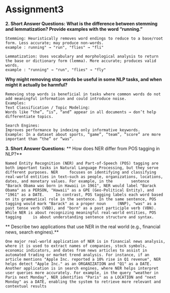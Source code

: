 # Assignment3

**2. Short Answer Questions:**
**What is the difference between stemming and lemmatization? Provide examples with the word “running.”**
 
    Stemming: Heuristically removes word endings to reduce to a base/root form. Less accurate; may produce non-words.
  	example : running" → "run", "flies" → "fli"

    Lemmatization: Uses vocabulary and morphological analysis to return the base or dictionary form (lemma). More accurate; produces valid words.
    example : "running" → "run", "flies" → "fly"

  	
**Why might removing stop words be useful in some NLP tasks, and when might it actually be harmful?**

    Removing stop words is beneficial in tasks where common words do not add meaningful information and could introduce noise.
  	Examples:
    Text Classification / Topic Modeling:
    Words like “the”, “is”, “and” appear in all documents → don’t help differentiate topics.

    Search Engines:
    Improves performance by indexing only informative keywords.
    Example: In a dataset about sports, “game”, “team”, “score” are more important than “the” or “was”.
**3. Short Answer Questions:**
**  How does NER differ from POS tagging in NLP?**

    Named Entity Recognition (NER) and Part-of-Speech (POS) tagging are both important tasks in Natural Language Processing, but they serve different purposes. NER     focuses on identifying and classifying real-world entities in text—such as people, organizations, locations, dates, and monetary values. For example, in the        sentence "Barack Obama was born in Hawaii in 1961", NER would label "Barack Obama" as a PERSON, "Hawaii" as a GPE (Geo-Political Entity), and "1961" as a DATE.     In contrast, POS tagging labels each word based on its grammatical role in the sentence. In the same sentence, POS tagging would mark "Barack" as a proper noun     (NNP), "was" as a past tense verb (VBD), and "born" as a past participle verb (VBN). While NER is about recognizing meaningful real-world entities, POS tagging     is about understanding sentence structure and syntax.

 ** Describe two applications that use NER in the real world (e.g., financial news, search engines).**

	One major real-world application of NER is in financial news analysis, where it is used to extract names of companies, stock symbols, economic indicators, and dates from news articles to assist in automated trading or market trend analysis. For instance, if an article mentions "Apple Inc. reported a 10% rise in Q1 revenue", NER helps detect "Apple Inc." as an ORGANIZATION and "Q1" as a DATE. Another application is in search engines, where NER helps interpret user queries more accurately. For example, in the query "weather in Paris next Monday", NER identifies "Paris" as a LOCATION and "next Monday" as a DATE, enabling the system to retrieve more relevant and contextual results
 

   
